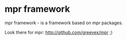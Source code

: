 mpr framework
===

mpr framework - is a framework based on mpr packages.

Look there for mpr: http://github.com/greevex/mpr ;)